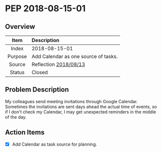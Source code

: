 # PEP 2018-08-15-01

## Overview

| Item | Description |
|:----:|:------------|
| Index | 2018-08-15-01 |
| Purpose | Add Calendar as one source of tasks. |
| Source | Reflection [2018/08/13](https://github.com/yaobinwen/myPSP/blob/master/myPSP/Reflections/2018-08.md#20180813-mondey) |
| Status | Closed |

## Problem Description

My colleagues send meeting invitations through Google Calendar. Sometimes the invitations are sent days ahead the actual time of events, so if I don't check my Calendar, I may get unexpected reminders in the middle of the day.

## Action Items

- [x] Add Calendar as task source for planning.
